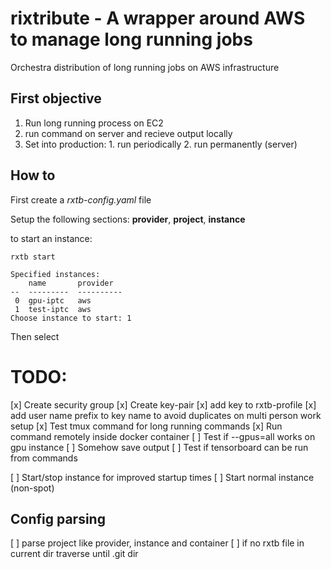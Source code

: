 # rixtribute - A wrapper around AWS to manage long running jobs
Orchestra distribution of long running jobs on AWS infrastructure

## First objective
  1. Run long running process on EC2
  2. run command on server and recieve output locally
  3. Set into production: 
    1. run periodically
    2. run permanently (server)


## How to
First create a _rxtb-config.yaml_ file

Setup the following sections: __provider__, __project__, __instance__

to start an instance: 

`rxtb start`

```
Specified instances:
    name       provider
--  ---------  ----------
 0  gpu-iptc   aws
 1  test-iptc  aws
Choose instance to start: 1
```

Then select 

# TODO:
[x] Create security group
[x] Create key-pair
  [x] add key to rxtb-profile
  [x] add user name prefix to key name to avoid duplicates on multi person work setup
[x] Test tmux command for long running commands
[x] Run command remotely inside docker container
  [ ] Test if --gpus=all works on gpu instance
[ ] Somehow save output
[ ] Test if tensorboard can be run from commands

[ ] Start/stop instance for improved startup times
[ ] Start normal instance (non-spot)
## Config parsing
[ ] parse project like provider, instance and container
[ ] if no rxtb file in current dir traverse until .git dir

